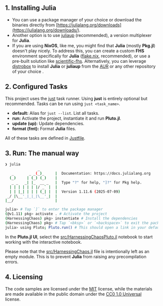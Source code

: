 ## 1. Installing Julia

- You can use a package manager of your choice or download the binaries directly
  from [https://julialang.org/downloads](https://julialang.org/downloads/).
- Another option is to use [juliaup](https://github.com/JuliaLang/juliaup/)
  (recommended), a version multiplexer for **Julia**.
- If you are using **NixOS**, like me, you might find that **Julia** (mostly
  **Pkg.jl**) doesn't play nicely. To address this, you can create a custom
  **FHS** environment specifically for **Julia** ([flake.nix](./flake.nix),
  recommended), or use a pre-built solution like
  [scientific-fhs](https://github.com/olynch/scientific-fhs). Alternatively, you
  can leverage [distrobox](https://github.com/89luca89/distrobox) to install
  **Julia** or **juliaup** from the [AUR](https://aur.archlinux.org) or any
  other repository of your choice .

## 2. Configured Tasks

This project uses the [just](https://github.com/casey/just) task runner. Using
**just** is entirely optional but recommended. Tasks can be run using
`just <task_name>`.

- **default:** Alias for `just --list`. List all tasks.
- **run:** Activate the project, instantiate it and run **Pluto.jl**.
- **update (up):** Update dependencies.
- **format (fmt):** Format **Julia** files.

All of these tasks are defined in [Justfile](./Justfile).

## 3. Run: The manual way

```sh
❯ julia
               _
   _       _ _(_)_     |  Documentation: https://docs.julialang.org
  (_)     | (_) (_)    |
   _ _   _| |_  __ _   |  Type "?" for help, "]?" for Pkg help.
  | | | | | | |/ _` |  |
  | | |_| | | | (_| |  |  Version 1.11.6 (2025-07-09)
 _/ |\__'_|_|_|\__'_|  |
|__/                   |

julia> # Tap `]` to enter the package manager
(@v1.11) pkg> activate . # Activate the project
(HarnessingChaos) pkg> instantiate # Install the dependencies
(HarnessingChaos) pkg> # Tap `<bksp>` or `<backspace>` to exit the package manager
julia> using Pluto; Pluto.run() # This should open a link in your default browser`
```

In the **Pluto.jl UI**, select the
[src/HarnessingChaosPluto.jl](src/HarnessingChaosPluto.jl) notebook to start
working with the interactive notebook.

Please note that the [src/HarnessingChaos.jl](src/HarnessingChaos.jl) file is
intentionally left as an empty module. This is to prevent **Julia** from raising
any precompilation errors.

## 4. Licensing

The code samples are licensed under the [MIT](./LICENSE-MIT) license, while the
materials are made available in the public domain under the
[CC0 1.0 Universal](./LICENSE-CC0) license.
